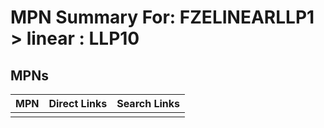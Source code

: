 



# MPN Summary For: FZELINEARLLP1 > linear : LLP10

## MPNs
  

|MPN|Direct Links|Search Links|
| :--- | :--- | :--- |
||||
